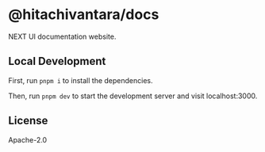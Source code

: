 # @hitachivantara/docs

NEXT UI documentation website.

## Local Development

First, run `pnpm i` to install the dependencies.

Then, run `pnpm dev` to start the development server and visit localhost:3000.

## License

Apache-2.0
